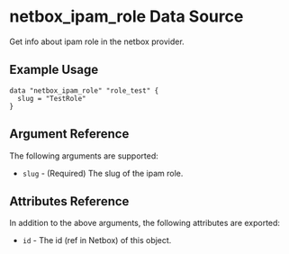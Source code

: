 # netbox\_ipam\_role Data Source

Get info about ipam role in the netbox provider.

## Example Usage

```hcl
data "netbox_ipam_role" "role_test" {
  slug = "TestRole"
}
```

## Argument Reference

The following arguments are supported:
* ``slug`` - (Required) The slug of the ipam role.

## Attributes Reference

In addition to the above arguments, the following attributes are exported:
* ``id`` - The id (ref in Netbox) of this object.
